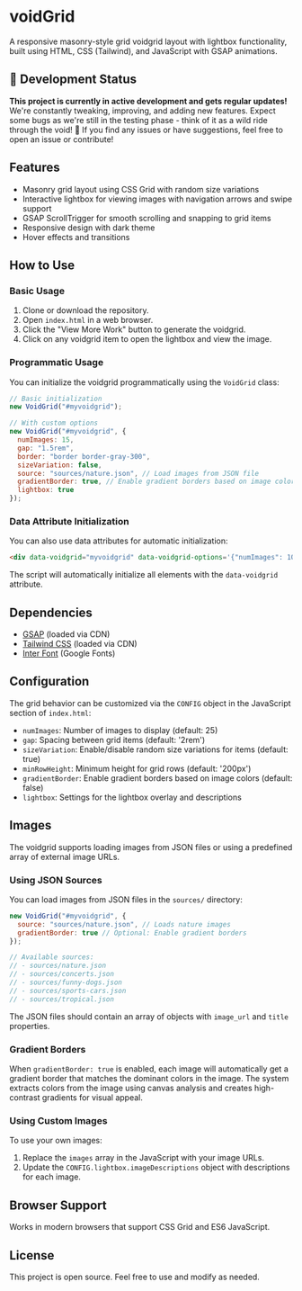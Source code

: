 # voidGrid

A responsive masonry-style grid voidgrid layout with lightbox functionality, built using HTML, CSS (Tailwind), and JavaScript with GSAP animations.

## 🚀 Development Status

**This project is currently in active development and gets regular updates!**
We're constantly tweaking, improving, and adding new features. Expect some bugs as we're still in the testing phase - think of it as a wild ride through the void! 🌌
If you find any issues or have suggestions, feel free to open an issue or contribute!

## Features

- Masonry grid layout using CSS Grid with random size variations
- Interactive lightbox for viewing images with navigation arrows and swipe support
- GSAP ScrollTrigger for smooth scrolling and snapping to grid items
- Responsive design with dark theme
- Hover effects and transitions

## How to Use

### Basic Usage

1. Clone or download the repository.
2. Open `index.html` in a web browser.
3. Click the "View More Work" button to generate the voidgrid.
4. Click on any voidgrid item to open the lightbox and view the image.

### Programmatic Usage

You can initialize the voidgrid programmatically using the `VoidGrid` class:

```javascript
// Basic initialization
new VoidGrid("#myvoidgrid");

// With custom options
new VoidGrid("#myvoidgrid", {
  numImages: 15,
  gap: "1.5rem",
  border: "border border-gray-300",
  sizeVariation: false,
  source: "sources/nature.json", // Load images from JSON file
  gradientBorder: true, // Enable gradient borders based on image colors
  lightbox: true
});
```

### Data Attribute Initialization

You can also use data attributes for automatic initialization:

```html
<div data-voidgrid="myvoidgrid" data-voidgrid-options='{"numImages": 10}'></div>
```

The script will automatically initialize all elements with the `data-voidgrid` attribute.

## Dependencies

- [GSAP](https://greensock.com/gsap/) (loaded via CDN)
- [Tailwind CSS](https://tailwindcss.com/) (loaded via CDN)
- [Inter Font](https://fonts.google.com/specimen/Inter) (Google Fonts)

## Configuration

The grid behavior can be customized via the `CONFIG` object in the JavaScript section of `index.html`:

- `numImages`: Number of images to display (default: 25)
- `gap`: Spacing between grid items (default: '2rem')
- `sizeVariation`: Enable/disable random size variations for items (default: true)
- `minRowHeight`: Minimum height for grid rows (default: '200px')
- `gradientBorder`: Enable gradient borders based on image colors (default: false)
- `lightbox`: Settings for the lightbox overlay and descriptions

## Images

The voidgrid supports loading images from JSON files or using a predefined array of external image URLs.

### Using JSON Sources

You can load images from JSON files in the `sources/` directory:

```javascript
new VoidGrid("#myvoidgrid", {
  source: "sources/nature.json", // Loads nature images
  gradientBorder: true // Optional: Enable gradient borders
});

// Available sources:
// - sources/nature.json
// - sources/concerts.json
// - sources/funny-dogs.json
// - sources/sports-cars.json
// - sources/tropical.json
```

The JSON files should contain an array of objects with `image_url` and `title` properties.

### Gradient Borders

When `gradientBorder: true` is enabled, each image will automatically get a gradient border that matches the dominant colors in the image. The system extracts colors from the image using canvas analysis and creates high-contrast gradients for visual appeal.

### Using Custom Images

To use your own images:

1. Replace the `images` array in the JavaScript with your image URLs.
2. Update the `CONFIG.lightbox.imageDescriptions` object with descriptions for each image.

## Browser Support

Works in modern browsers that support CSS Grid and ES6 JavaScript.

## License

This project is open source. Feel free to use and modify as needed.